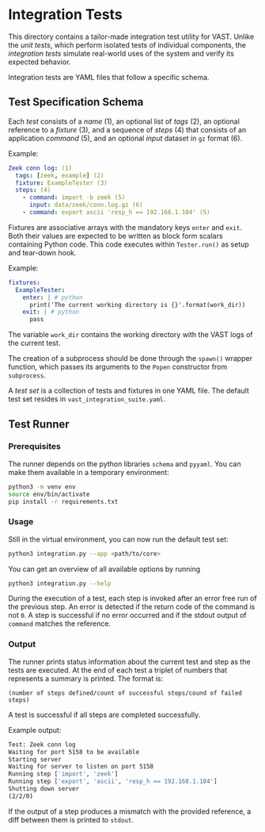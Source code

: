 # Integration Tests

This directory contains a tailor-made integration test utility for VAST. Unlike
the *unit tests*, which perform isolated tests of individual components, the
*integration tests* simulate real-world uses of the system and verify its
expected behavior.

Integration tests are YAML files that follow a specific schema.

## Test Specification Schema

Each *test* consists of a *name* (1), an optional list of *tags* (2), an
optional reference to a *fixture* (3), and a sequence of *steps* (4) that
consists of an application *command* (5), and an optional *input* dataset in
`gz` format (6).

Example:

``` yaml
Zeek conn log: (1)
  tags: [zeek, example] (2)
  fixture: ExampleTester (3)
  steps: (4)
    - command: import -b zeek (5)
      input: data/zeek/conn.log.gz (6)
    - command: export ascii 'resp_h == 192.168.1.104' (5)
```

Fixtures are associative arrays with the mandatory keys `enter` and `exit`.
Both their values are expected to be written as block form scalars containing
Python code. This code executes within `Tester.run()` as setup and tear-down
hook.

Example:

``` yaml
fixtures:
  ExampleTester:
    enter: | # python
      print('The current working directory is {}'.format(work_dir))
    exit: | # python
      pass
```

The variable `work_dir` contains the working directory with the VAST logs of the
current test.

The creation of a subprocess should be done through the `spawn()` wrapper
function, which passes its arguments to the `Popen` constructor from `subprocess`.

A *test set* is a collection of tests and fixtures in one YAML file.
The default test set resides in `vast_integration_suite.yaml`.

## Test Runner

### Prerequisites

The runner depends on the python libraries `schema` and `pyyaml`. You can make
them available in a temporary environment:

```bash
python3 -m venv env
source env/bin/activate
pip install -r requirements.txt
```

### Usage

Still in the virtual environment, you can now run the default test set:

```sh
python3 integration.py --app <path/to/core>
```

You can get an overview of all available options by running

```sh
python3 integration.py --help
```

During the execution of a test, each step is invoked after an error free run of
the previous step. An error is detected if the return code of the command is
not `0`. A step is successful if no error occurred and if the stdout output of
`command` matches the reference.

### Output

The runner prints status information about the current test and step as the
tests are executed. At the end of each test a triplet of numbers that
represents a summary is printed. The format is:

```
(number of steps defined/count of successful steps/cound of failed steps)
```

A test is successful if all steps are completed successfully.

Example output:

```sh
Test: Zeek conn log
Waiting for port 5158 to be available
Starting server
Waiting for server to listen on port 5158
Running step ['import', 'zeek']
Running step ['export', 'ascii', 'resp_h == 192.168.1.104']
Shutting down server
(2/2/0)
```

If the output of a step produces a mismatch with the provided reference, a diff
between them is printed to `stdout`.
